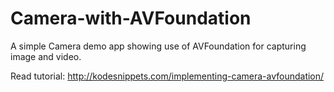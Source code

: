 # Camera-with-AVFoundation
A simple Camera demo app showing use of AVFoundation for capturing image and video.

Read tutorial:
http://kodesnippets.com/implementing-camera-avfoundation/
